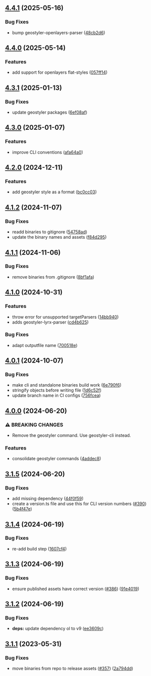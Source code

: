 ## [4.4.1](https://github.com/geostyler/geostyler-cli/compare/v4.4.0...v4.4.1) (2025-05-16)


### Bug Fixes

* bump geostyler-openlayers-parser ([48cb2d6](https://github.com/geostyler/geostyler-cli/commit/48cb2d62df16e915f97d3161bb7c23dec2d36f3e))

## [4.4.0](https://github.com/geostyler/geostyler-cli/compare/v4.3.1...v4.4.0) (2025-05-14)


### Features

* add support for openlayers flat-styles ([057ff14](https://github.com/geostyler/geostyler-cli/commit/057ff146bfc0158aba29c90ffcf9eb5bd4aacfdf))

## [4.3.1](https://github.com/geostyler/geostyler-cli/compare/v4.3.0...v4.3.1) (2025-01-13)


### Bug Fixes

* update geostyler packages ([6ef08af](https://github.com/geostyler/geostyler-cli/commit/6ef08aff6156614ab786fa2ffee237b389c5aeae))

## [4.3.0](https://github.com/geostyler/geostyler-cli/compare/v4.2.0...v4.3.0) (2025-01-07)


### Features

* improve CLI conventions ([afa64a0](https://github.com/geostyler/geostyler-cli/commit/afa64a094c18a03a4a1fe814126826c2f7daf649))

## [4.2.0](https://github.com/geostyler/geostyler-cli/compare/v4.1.2...v4.2.0) (2024-12-11)


### Features

* add geostyler style as a format ([bc0cc03](https://github.com/geostyler/geostyler-cli/commit/bc0cc039201909edfba5e91c8210a16d724dd5f9))

## [4.1.2](https://github.com/geostyler/geostyler-cli/compare/v4.1.1...v4.1.2) (2024-11-07)


### Bug Fixes

* readd binaries to gitignore ([54758ad](https://github.com/geostyler/geostyler-cli/commit/54758ad43343a3d3f86a3d53bc66607dab1fe3fd))
* update the binary names and assets ([f84d295](https://github.com/geostyler/geostyler-cli/commit/f84d295453b3eb4bb89fc59df1236eddf37b9cc8))

## [4.1.1](https://github.com/geostyler/geostyler-cli/compare/v4.1.0...v4.1.1) (2024-11-06)


### Bug Fixes

* remove binaries from .gitignore ([8bf1afa](https://github.com/geostyler/geostyler-cli/commit/8bf1afa8d54cfce8a320a739be12c1d7108a18cd))

## [4.1.0](https://github.com/geostyler/geostyler-cli/compare/v4.0.1...v4.1.0) (2024-10-31)


### Features

*  throw error for unsupported targetParsers ([14bb940](https://github.com/geostyler/geostyler-cli/commit/14bb940d6aee65547d2a4e87125fb5bfa4e3b1d1))
* adds geostyler-lyrx-parser ([cd4b625](https://github.com/geostyler/geostyler-cli/commit/cd4b625f01988c98bf8f5b02d9a46a36c0d2ec4e))


### Bug Fixes

* adapt outputfile name ([700518e](https://github.com/geostyler/geostyler-cli/commit/700518e00860bc9e19369fc24d6f6c5282beb7ed))

## [4.0.1](https://github.com/geostyler/geostyler-cli/compare/v4.0.0...v4.0.1) (2024-10-07)


### Bug Fixes

* make cli and standalone binaries build work ([6e790f6](https://github.com/geostyler/geostyler-cli/commit/6e790f6d2dd73d18ab106c1e92df270a81db10e7))
* stringify objects before writing file ([1d6c52f](https://github.com/geostyler/geostyler-cli/commit/1d6c52f438f8fa8573197dfc782419b45559accd))
* update branch name in CI configs ([756fcea](https://github.com/geostyler/geostyler-cli/commit/756fceafd4f41e7e402456f640a937d0840b1ead))

## [4.0.0](https://github.com/geostyler/geostyler-cli/compare/v3.1.5...v4.0.0) (2024-06-20)


### ⚠ BREAKING CHANGES

* Remove the geostyler command. Use geostyler-cli instead.

### Features

* consolidate geostyler commands ([4addec8](https://github.com/geostyler/geostyler-cli/commit/4addec81e459bf5a0cdd4f1df838f884193235df))

## [3.1.5](https://github.com/geostyler/geostyler-cli/compare/v3.1.4...v3.1.5) (2024-06-20)


### Bug Fixes

* add missing dependency ([44f0f59](https://github.com/geostyler/geostyler-cli/commit/44f0f59b50e0c91b1e257d85a39d551125d620f0))
* create a version.ts file and use this for CLI version numbers ([#390](https://github.com/geostyler/geostyler-cli/issues/390)) ([5b4f47e](https://github.com/geostyler/geostyler-cli/commit/5b4f47e1449cd0e908746700e90431f80c703f2d))

## [3.1.4](https://github.com/geostyler/geostyler-cli/compare/v3.1.3...v3.1.4) (2024-06-19)


### Bug Fixes

* re-add build step ([1607cf4](https://github.com/geostyler/geostyler-cli/commit/1607cf4601926bb3fb87db66917103c5bfeb9017))

## [3.1.3](https://github.com/geostyler/geostyler-cli/compare/v3.1.2...v3.1.3) (2024-06-19)


### Bug Fixes

* ensure published assets have correct version ([#386](https://github.com/geostyler/geostyler-cli/issues/386)) ([91e4019](https://github.com/geostyler/geostyler-cli/commit/91e4019c1ccf2d466fd01c0ad32c0e18e4c3fa83))

## [3.1.2](https://github.com/geostyler/geostyler-cli/compare/v3.1.1...v3.1.2) (2024-06-19)


### Bug Fixes

* **deps:** update dependency ol to v9 ([ee3609c](https://github.com/geostyler/geostyler-cli/commit/ee3609c07522b547c72ffbc63c3690c57fcfbf7d))

## [3.1.1](https://github.com/geostyler/geostyler-cli/compare/v3.1.0...v3.1.1) (2023-05-31)


### Bug Fixes

* move binaries from repo to release assets ([#357](https://github.com/geostyler/geostyler-cli/issues/357)) ([2a794dd](https://github.com/geostyler/geostyler-cli/commit/2a794dd37518617c2f065a330709e72cd9c4e218))
